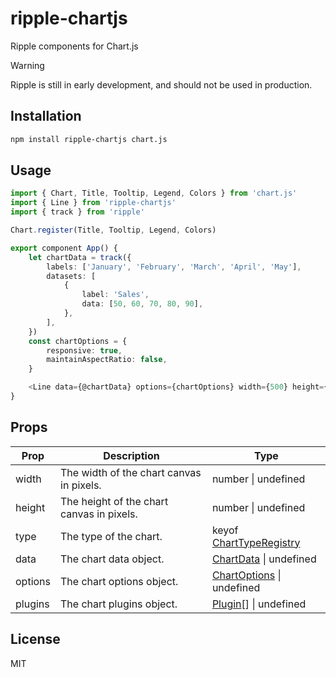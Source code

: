 # ripple-chartjs

Ripple components for Chart.js

> [!WARNING]
> Ripple is still in early development, and should not be used in production.

## Installation

```bash
npm install ripple-chartjs chart.js
```

## Usage

```ts
import { Chart, Title, Tooltip, Legend, Colors } from 'chart.js'
import { Line } from 'ripple-chartjs'
import { track } from 'ripple'

Chart.register(Title, Tooltip, Legend, Colors)

export component App() {
    let chartData = track({
        labels: ['January', 'February', 'March', 'April', 'May'],
        datasets: [
            {
                label: 'Sales',
                data: [50, 60, 70, 80, 90],
            },
        ],
    })
    const chartOptions = {
        responsive: true,
        maintainAspectRatio: false,
    }

    <Line data={@chartData} options={chartOptions} width={500} height={500} />
}
```

## Props

| Prop     | Description                                     | Type                                                                                                  |
| -------- | ----------------------------------------------- | ----------------------------------------------------------------------------------------------------- |
| width    | The width of the chart canvas in pixels.        | number \| undefined                                                                                   |
| height   | The height of the chart canvas in pixels.       | number \| undefined                                                                                   |
| type     | The type of the chart.                          | keyof [ChartTypeRegistry](https://www.chartjs.org/docs/latest/api/interfaces/ChartTypeRegistry.html)  |
| data     | The chart data object.                          | [ChartData](https://www.chartjs.org/docs/latest/api/interfaces/ChartData.html) \| undefined           |
| options  | The chart options object.                       | [ChartOptions](https://www.chartjs.org/docs/latest/api/interfaces/CoreChartOptions.html) \| undefined |
| plugins  | The chart plugins object.                       | [Plugin](https://www.chartjs.org/docs/latest/api/interfaces/Plugin.html)[] \| undefined               |

## License

MIT
